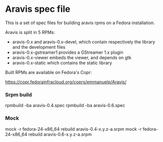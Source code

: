 # Aravis spec file

This is a set of spec files for building aravis rpms on a Fedora installation.

Aravis is split in 5 RPMs:

* aravis-0.x and aravis-0.x-devel, which contain respectively the library and the development files
* aravis-0.x-gstreamer1 provides a GStreamer 1.x plugin
* aravis-0.x-viewer embeds the viewer, and depends on gtk
* aravis-0.x-static which contains the static library

Built RPMs are available on Fedora's Copr:

https://copr.fedorainfracloud.org/coprs/emmanuelp/Aravis/

### Srpm build

rpmbuild -ba aravis-0.4.spec
rpmbuild -ba aravis-0.6.spec

### Mock

mock -r fedora-24-x86_64 rebuild aravis-0.4-x.y.z-a.srpm
mock -r fedora-24-x86_64 rebuild aravis-0.6-x.y.z-a.srpm

